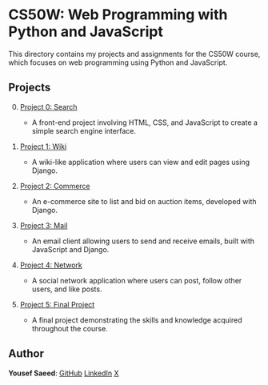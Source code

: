 # CS50W: Web Programming with Python and JavaScript

This directory contains my projects and assignments for the CS50W course, which focuses on web programming using Python and JavaScript.

## Projects

0. [Project 0: Search](./search/)

    - A front-end project involving HTML, CSS, and JavaScript to create a simple search engine interface.

1. [Project 1: Wiki](./wiki/)

    - A wiki-like application where users can view and edit pages using Django.

2. [Project 2: Commerce](./commerce/)

    - An e-commerce site to list and bid on auction items, developed with Django.

3. [Project 3: Mail](./mail/)

    - An email client allowing users to send and receive emails, built with JavaScript and Django.

4. [Project 4: Network](./network/)

    - A social network application where users can post, follow other users, and like posts.

5. [Project 5: Final Project](https://github.com/uosyph/chat-app)

    - A final project demonstrating the skills and knowledge acquired throughout the course.

## Author

**Yousef Saeed**:
[GitHub](https://github.com/uosyph)
[LinkedIn](https://linkedin.com/in/uosyph)
[X](https://twitter.com/uosyph)
